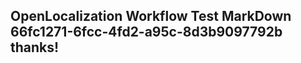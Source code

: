 <properties
ms.topic="hero-topic"
ms.test1="hero-topic"
ms.test2="test"/>

## OpenLocalization Workflow Test MarkDown 66fc1271-6fcc-4fd2-a95c-8d3b9097792b thanks!
